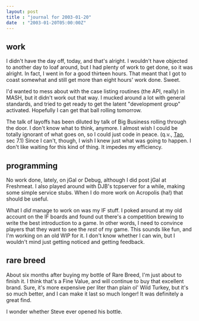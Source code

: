 ```yaml
---
layout: post
title : "journal for 2003-01-20"
date  : "2003-01-20T05:00:00Z"
---
```



## work

I didn't have the day off, today, and that's alright.  I wouldn't have objected to another day to loaf around, but I had plenty of work to get done, so it was alright.  In fact, I went in for a good thirteen hours.  That meant that I got to coast somewhat and still get more than eight hours' work done.  Sweet.

I'd wanted to mess about with the case listing routines (the API, really) in MASH, but it didn't work out that way.  I mucked around a lot with general standards, and tried to get ready to get the latent "development group" activated.  Hopefully I can get that ball rolling tomorrow.

The talk of layoffs has been diluted by talk of Big Business rolling through the door.  I don't know what to think, anymore.  I almost wish I could be totally ignorant of what goes on, so I could just code in peace.  (q.v., <a href='http://www.manxome.org/tao/'>Tao</a>, sec 7.1</a>)  Since I can't, though, I wish I knew just what was going to happen.  I don't like waiting for this kind of thing.  It impedes my efficiency.

## programming

No work done, lately, on jGal or Debug, although I did post jGal at Freshmeat. I also played around with DJB's tcpserver for a while, making some simple service stubs.  When I do more work on Acropolis (ha!) that should be useful.

What I <em>did</em> manage to work on was my IF stuff.  I poked around at my old account on the IF boards and found out there's a competition brewing to write the best introduction to a game.  In other words, I need to convince players that they want to see the <em>rest</em> of my game.  This sounds like fun, and I'm working on an old WIP for it.  I don't know whether I can win, but I wouldn't mind just getting noticed and getting feedback.

## rare breed

About six months after buying my bottle of Rare Breed, I'm just about to finish it.  I think that's a Fine Value, and will continue to buy that excellent brand.  Sure, it's more expensive per liter than plain ol' Wild Turkey, but it's so much better, and I can make it last so much longer!  It was definitely a great find.

I wonder whether Steve ever opened his bottle.

